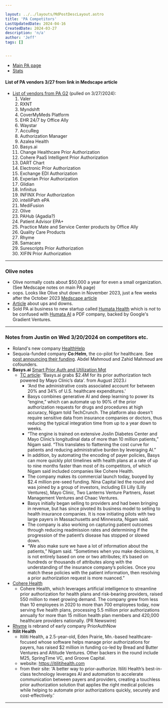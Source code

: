 ```yaml
---

layout: ../../layouts/MdPostDescLayout.astro
title: 'PA Competitors'
LastUpdatedDate: 2024-04-16
CreatedDate: 2024-03-27
description: 'n/a'
author: 'Jeff'
tags: []


---
```

* [Main PA page](/posts/68-temp/)
* [Stats](/posts/67-stats/)

#### List of PA vendors 3/27 from link in Medscape article
* [List of vendors from PA G2](https://www.g2.com/categories/prior-authorization) (pulled on 3/27/2024):
	1. Valer
	1. RXNT
	1. Myndshft
	1. CoverMyMeds Platform
	1. EHR 24/7 by Office Ally
	1. Waystar
	1. AccuReg
	1. Authorization Manager
	1. Azalea Health
	1. Basys.ai
	1. Change Healthcare Prior Authorization
	1. Cohere PaaS Intelligent Prior Authorization
	1. DART Chart
	1. Electronic Prior Authorization
	1. Exchange EDI Authorization
	1. Experian Prior Authorization
	1. Glidian
	1. Infinitus
	1. INFINX Prior Authorization
	1. intelliPath ePA
	1. MediFusion
	1. Olive
	1. PAHub (Agadia?)
	1. Patient Advisor EPA+
	1. Practice Mate and Service Center products by Office Ally
	1. Quality Care Products
	1. Rhyme
	1. Samacare
	1. Surescripts Prior Authorization
	1. XIFIN Prior Authorization

***

### Olive notes
* Olive normally costs about $50,000 a year for even a small organization. (See Medscape notes on main PA page)
* oops. Looks like Olive shut down in November 2023, just a few weeks after the October 2023 [Medscape article](https://www.medscape.com/viewarticle/997446?form=fpf)
* [Article](https://www.beckershospitalreview.com/digital-health/the-rise-and-fall-of-olive-ai-a-timeline.html) about ups and downs.
* Sold PA ai business to new startup called [Humata Health](https://www.bizjournals.com/columbus/inno/stories/news/2023/11/03/olive-buyers-waystar-humata.html) which is *not* to be confused with [Humata AI](www.humata.ai) a PDF company, backed by Google's Gradient Ventures.

***

### Notes from Justin on Wed 3/20/2024 on competitors etc.
* Roland's new company [HealthHelp](https://www.healthhelp.com/benefits-management-offerings/)
* Sequoia-funded company **Co:Helm**, the co-pilot for healthcare. See [post announcing their funding](https://www.sequoiacap.com/article/partnering-with-cohelm-the-co-pilot-for-health-care/). Abdel Mahmoud and Zahid Mahmoud are cofounders.
* **Basys.ai** [Smart Prior Auth and Utilization Mgt](https://www.basys.ai)
	* [TC article](https://techcrunch.com/2023/08/10/basys-ai-2-4m-prior-authorization-mayo-clinic-healthcare/): 'Basys.ai grabs $2.4M for its prior authorization tech powered by Mayo Clinic’s data'. from August 2023.i
		* 'And the administrative costs associated account for between 20% and 34% of U.S. healthcare expenditures.'
		* Basys combines generative AI and deep learning to power its “engine,” which can automate up to 90% of the prior authorization requests for drugs and procedures at high accuracy, Nigam told TechCrunch. The platform also doesn’t require sensitive data from insurance companies or doctors, thus reducing the typical integration time from up to a year down to weeks.
		* “The engine is trained on extensive Joslin Diabetes Center and Mayo Clinic’s longitudinal data of more than 10 million patients,” Nigam said. “This translates to flattening the cost curve for patients and reducing administrative burden by leveraging AI.”
		* In addition, by automating the encoding of payer policies, Basys can more quickly plot timelines with health plans at a rate of up to nine months faster than most of its competitors, of which Nigam said included companies like Cohere Health.
		* The company makes its commercial launch today, buoyed by $2.4 million pre-seed funding. Nina Capital led the round and was joined by a group of investors, including Eli Lilly (Lilly Ventures), Mayo Clinic, Two Lanterns Venture Partners, Asset Management Ventures and Chaac Ventures.
		* Basys initially began selling to providers and had been bringing in revenue, but has since pivoted its business model to selling to health insurance companies. It is now initiating pilots with two large payers in Massachusetts and Minnesota, Nigam said.
		* The company is also working on capturing patient outcomes through reducing readmission rates and determining if the progression of the patient’s disease has stopped or slowed down.
		* “We also make sure we have a lot of information about the patients,” Nigam said. “Sometimes when you make decisions, it is not entirely based on one or two attributes; it’s based on hundreds or thousands of attributes along with the understanding of the insurance company’s policies. Once you match these policies with the patient information, then resolving a prior authorization request is more nuanced.”
* [Cohere Health](https://coherehealth.com)
	* Cohere Health, which leverages artificial intelligence to streamline prior authorization for health plans and risk-bearing providers, raised 550 million to meet growing demand. The company grew from less than 10 employees in 2020 to more than 700 employees today, now serving five health plans, processing 5.5 million prior authorizations annually for more than 15 million health plan members and 420,000 healthcare providers nationally. (PR Newswire)
* [Rhyme](https://www.getrhyme.com) is rebrand of early company PriorAuthNow
* **Itilit Health** 
	* Itiliti Health, a 2.5-year-old, Eden Prairie, Mn.-based healthcare-focused whose software helps manage prior authorizations for payers, has raised $2 million in funding co-led by Bread and Butter Ventures and Altitude Ventures. Other backers in the round include M25, SpringTime VC, and Groove Capital. 
	* website: https://itilitihealth.com
	* from their site: 'A better way to prior-authorize. Itiliti Health’s best-in-class technology leverages AI and automation to accelerate communication between payers and providers, creating a touchless prior authorization solution that applies the right medical policies while helping to automate prior authorizations quickly, securely and cost-effectively.'

***
